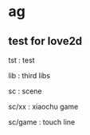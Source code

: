 # ag
## test for love2d
tst : test

lib : third libs

sc : scene

sc/xx : xiaochu game

sc/game : touch line
